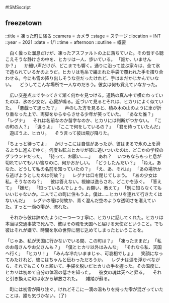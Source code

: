#!SMSscript

## freezetown

::title = 凍った町に降る
::camera = カメラ
::stage = ステージ
::location = INT
::year = 2021
::date = 1/1
::time = afternoon
::outline = 概要

　白く曇った溜息だけが、凍ったアスファルトの上に落ちていた。その音すら聴こえそうな静けさの中を、ヒカリは一人、歩いている。
「誰か、いませんか？」
　か細い声だけが、どこまでも響く。通りに沿って並ぶ家々は、全て氷で造られているかのようだ。ヒカリは毛糸で編まれた手袋で覆われた手を摺り合わせる。今にも雪の降り出しそうな空だったけれど、手はまだかじかんでいない。
　どうしてこんな場所で一人なのだろう。彼女は何も覚えていなかった。

　広い交差点までやってきて漸く何かを見つける。道路の真ん中で横たわっていたのは、氷の少女だ。心臓が鳴る。近づいて見るとそれは、ヒカリによく似ていた。
「悪戯って思った？」
　声のした方を見ると、積み木の山のように車が折り重なった上で、両脚をゆらゆらさせる少年が笑っていた。
「あなた誰？」
「レグナ」
　それは名前なのか苗字なのか、ヒカリには判断がつかない。
「この町の人？」
「違うよ」
「ここで何をしているの？」
「君を待っていたんだ」
　遊ぼうよ、ヒカリ。
　そう言って彼は飛び降りた。

「ちょっと待ってよ」
　かけっこには自信があったが、彼はまるで氷の上を滑るように進んでゆく。何度も転ぶヒカリが彼に追いついたのは、どこかの学校のグラウンドだった。
「待って、お願い……」
　あれ？
　いつもならもっと息が切れていてもいい筈なのに、何かおかしい。
「どうしたんだい？」
「ねえ。あなた、どうして私の名前を知っていたの？」
「え、あ、それは」
「あの場所から逃げようとしたのは何故？」
　レグナは口を閉じてしまう。
「あの少女は私。そうなのね？」
　彼は答えない。視線は逸らされ、どこかを泳ぐ。
「答えて」
「嫌だ」
「知っているんでしょう。お願い、教えて」
「別に知らなくてもいいじゃないか。二人でこの町に住もうよ。僕は……ヒカリを連れて行きたくはないんだ」
　レグナの瞳は何故か、青く澄んだ空のような透明さを湛えていた。すっと一滴の雫が、流れた。

　それから彼は諦めたように一つ一つ丁寧に、ヒカリに話してくれた。ヒカリは本当は交通事故で死んで、彼はその魂を天国へと届ける天使だということ。でも彼はそれが嫌で、時間を氷の世界に閉じ込めてしまったということを。

「じゃあ、私が天国に行かないでいる間、この町は？」
「凍ったままだ」
「私のお母さんやお父さんも？」
「僕とヒカリ以外はみんな」
「それなら私、天国へ行く」
「ヒカリ！」
「みんな冷たいままじゃ、可哀相でしょ」
　笑顔になってみたけれど、彼にはちゃんと伝わっただろうか。
　レグナは涙を浮かべながら、それでもこくりと頷いて、手袋を脱いだヒカリの手を握った。その温度に、ヒカリは初めて自分の体温の低さを知った。
　彼女の魂は天へと昇る。
　それと引き換えに町は氷から解放された。
　雑踏が蘇る。

　町には初雪が降り注ぐ。けれどそこに一滴の温もりを持った雫が混ざっていたことは、誰も気づかない。（了）


